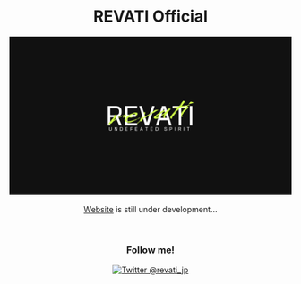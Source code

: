 <dev align="center">

<h1>REVATI Official</h1>

<img src="https://raw.githubusercontent.com/Sarf-Esports/.github/master/assets/images/logos/revati_large_dark.png" alt="REVATI" />

<a href="https://revati.jp">Website</a> is still under development...

<br />

<h3>Follow me!</h3>

<a href="https://twitter.com/revati_jp"><img src="https://img.shields.io/twitter/follow/revati_jp?label=Twitter%20%40revati_jp&style=social" alt="Twitter @revati_jp" /></a>

</dev>